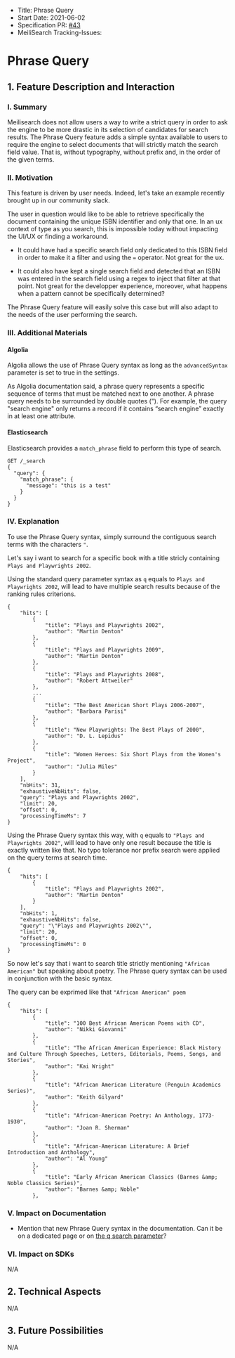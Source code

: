 - Title: Phrase Query
- Start Date: 2021-06-02
- Specification PR: [#43](https://github.com/meilisearch/specifications/pull/43)
- MeiliSearch Tracking-Issues:

# Phrase Query

## 1. Feature Description and Interaction

### I. Summary

Meilisearch does not allow users a way to write a strict query in order to ask the engine to be more drastic in its selection of candidates for search results. The Phrase Query feature adds a simple syntax available to users to require the engine to select documents that will strictly match the search field value. That is, without typography, without prefix and, in the order of the given terms.

### II. Motivation

This feature is driven by user needs. Indeed, let's take an example recently brought up in our community slack.

The user in question would like to be able to retrieve specifically the document containing the unique ISBN identifier and only that one. In an ux context of type as you search, this is impossible today without impacting the UI/UX or finding a workaround.

- It could have had a specific search field only dedicated to this ISBN field in order to make it a filter and using the `=` operator. Not great for the ux.

- It could also have kept a single search field and detected that an ISBN was entered in the search field using a regex to inject that filter at that point. Not great for the developper experience, moreover, what happens when a pattern cannot be specifically determined?

The Phrase Query feature will easily solve this case but will also adapt to the needs of the user performing the search.

### III. Additional Materials

#### Algolia

Algolia allows the use of Phrase Query syntax as long as the `advancedSyntax` parameter is set to true in the settings.

As Algolia documentation said, a phrase query represents a specific sequence of terms that must be matched next to one another. A phrase query needs to be surrounded by double quotes ("). For example, the query "search engine" only returns a record if it contains “search engine” exactly in at least one attribute.

#### Elasticsearch

Elasticsearch provides a `match_phrase` field to perform this type of search.

```
GET /_search
{
  "query": {
    "match_phrase": {
      "message": "this is a test"
    }
  }
}
```

### IV. Explanation

To use the Phrase Query syntax, simply surround the contiguous search terms with the characters `"`.

Let's say i want to search for a specific book with a title stricly containing `Plays and Playwrights 2002`.

Using the standard query parameter syntax as `q` equals to `Plays and Playwrights 2002`, will lead to have multiple search results because of the ranking rules criterions.

```
{
    "hits": [
        {
            "title": "Plays and Playwrights 2002",
            "author": "Martin Denton"
        },
        {
            "title": "Plays and Playwrights 2009",
            "author": "Martin Denton"
        },
        {
            "title": "Plays and Playwrights 2008",
            "author": "Robert Attweiler"
        },
        ...
        {
            "title": "The Best American Short Plays 2006-2007",
            "author": "Barbara Parisi"
        },
        {
            "title": "New Playwrights: The Best Plays of 2000",
            "author": "D. L. Lepidus"
        },
        {
            "title": "Women Heroes: Six Short Plays from the Women's Project",
            "author": "Julia Miles"
        }
    ],
    "nbHits": 31,
    "exhaustiveNbHits": false,
    "query": "Plays and Playwrights 2002",
    "limit": 20,
    "offset": 0,
    "processingTimeMs": 7
}
```

Using the Phrase Query syntax this way, with `q` equals to `"Plays and Playwrights 2002"`, will lead to have only one result because the title is exactly written like that. No typo tolerance nor prefix search were applied on the query terms at search time.

```
{
    "hits": [
        {
            "title": "Plays and Playwrights 2002",
            "author": "Martin Denton"
        }
    ],
    "nbHits": 1,
    "exhaustiveNbHits": false,
    "query": "\"Plays and Playwrights 2002\"",
    "limit": 20,
    "offset": 0,
    "processingTimeMs": 0
}
```

So now let's say that i want to search title strictly mentioning `"African American"` but speaking about poetry. The Phrase query syntax can be used in conjunction with the basic syntax.

The query can be exprimed like that `"African American" poem`

```
{
    "hits": [
        {
            "title": "100 Best African American Poems with CD",
            "author": "Nikki Giovanni"
        },
        {
            "title": "The African American Experience: Black History and Culture Through Speeches, Letters, Editorials, Poems, Songs, and Stories",
            "author": "Kai Wright"
        },
        {
            "title": "African American Literature (Penguin Academics Series)",
            "author": "Keith Gilyard"
        },
        {
            "title": "African-American Poetry: An Anthology, 1773-1930",
            "author": "Joan R. Sherman"
        },
        {
            "title": "African-American Literature: A Brief Introduction and Anthology",
            "author": "Al Young"
        },
        {
            "title": "Early African American Classics (Barnes &amp; Noble Classics Series)",
            "author": "Barnes &amp; Noble"
        },
```

### V. Impact on Documentation

- Mention that new Phrase Query syntax in the documentation. Can it be on a dedicated page or on [the q search parameter](https://docs.meilisearch.com/reference/features/search_parameters.html#query-q)?

### VI. Impact on SDKs
N/A

## 2. Technical Aspects
N/A

## 3. Future Possibilities
N/A

